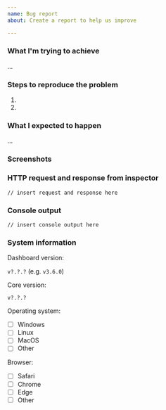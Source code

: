 ```yaml
---
name: Bug report
about: Create a report to help us improve

---
```


### What I'm trying to achieve

…

### Steps to reproduce the problem

1.
2.

### What I expected to happen

…

### Screenshots
<!-- If applicable, add screenshots to help explain your problem. -->

### HTTP request and response from inspector
<!-- Tutorial how to find this in Chrome https://developers.google.com/web/tools/chrome-devtools/network -->

```
// insert request and response here
```

### Console output
<!-- How to open console in browsers https://support.monday.com/hc/en-us/articles/360002197259-How-to-Open-the-Developer-Console-in-your-Browser -->

```
// insert console output here
```

### System information

Dashboard version:

`v?.?.?` (e.g. `v3.6.0`)

Core version:

`v?.?.?`

Operating system:

- [ ] Windows
- [ ] Linux
- [ ] MacOS
- [ ] Other

Browser:

- [ ] Safari
- [ ] Chrome
- [ ] Edge
- [ ] Other
